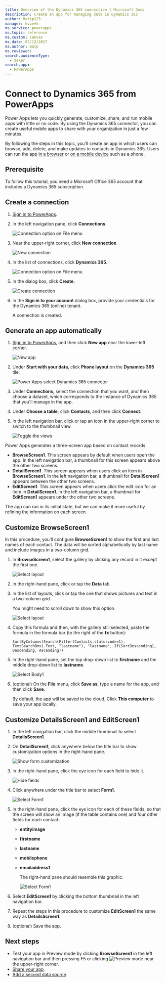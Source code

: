 ```yaml
---
title: Overview of the Dynamics 365 connection | Microsoft Docs
description: Create an app for managing data in Dynamics 365
author: Mattp123
manager: kvivek
ms.service: powerapps
ms.topic: reference
ms.custom: canvas
ms.date: 07/12/2017
ms.author: matp
ms.reviewer: 
search.audienceType: 
  - maker
search.app: 
  - PowerApps
---
```

# Connect to Dynamics 365 from PowerApps
Power Apps lets you quickly generate, customize, share, and run mobile apps with little or no code. By using the Dynamics 365 connector, you can create useful mobile apps to share with your organization in just a few minutes.

By following the steps in this topic, you'll create an app in which users can browse, add, delete, and make updates to contacts in Dynamics 365. Users can run the app [in a browser](../../../user/run-app-browser.md) or [on a mobile device](../../../user/run-app-client.md) such as a phone.

## Prerequisite
To follow this tutorial, you need a Microsoft Office 365 account that includes a Dynamics 365 subscription.

## Create a connection
1. [Sign in to PowerApps](https://make.powerapps.com?utm_source=padocs&utm_medium=linkinadoc&utm_campaign=referralsfromdoc).
2. In the left navigation pane, click **Connections**.
   
    ![Connection option on File menu](./media/connection-dynamics-crmonline/file-connections.png)
3. Near the upper-right corner, click **New connection**.
   
    ![New connection](./media/connection-dynamics-crmonline/new-connection.png)
4. In the list of connections, click **Dynamics 365**.
   
    ![Connection option on File menu](./media/connection-dynamics-crmonline/connection-d365.png)
5. In the dialog box, click **Create**.
   
    ![Create connection](./media/connection-dynamics-crmonline/create-connection.png)
6. In the **Sign in to your account** dialog box, provide your credentials for the Dynamics 365 (online) tenant.
   
    A connection is created.

## Generate an app automatically
1. [Sign in to PowerApps](https://make.powerapps.com?utm_source=padocs&utm_medium=linkinadoc&utm_campaign=referralsfromdoc), and then click **New app** near the lower-left corner.
   
    ![New app](./media/connection-dynamics-crmonline/new-app.png)
2. Under **Start with your data**, click **Phone layout** on the **Dynamics 365** tile.
   
    ![Power Apps select Dynamics 365 connector](./media/connection-dynamics-crmonline/phonelayout.png)
3. Under **Connections**, select the connection that you want, and then choose a dataset, which corresponds to the instance of Dynamics 365 that you'll manage in the app.
4. Under **Choose a table**, click **Contacts**, and then click **Connect**.
5. In the left navigation bar, click or tap an icon in the upper-right corner to switch to the thumbnail view.
   
    ![Toggle the views](./media/connection-dynamics-crmonline/toggle-view.png)

Power Apps generates a three-screen app based on contact records.

* **BrowseScreen1**. This screen appears by default when users open the app. In the left navigation bar, a thumbnail for this screen appears above the other two screens.
* **DetailScreen1**. This screen appears when users click an item in **BrowseScreen1**.  In the left navigation bar, a thumbnail for **DetailScreen1** appears between the other two screens.
* **EditScreen1**. This screen appears when users click the edit icon for an item in **DetailScreen1**. In the left navigation bar, a thumbnail for **EditScreen1** appears under the other two screens.

The app can run in its initial state, but we can make it more useful by refining the information on each screen.

## Customize BrowseScreen1
In this procedure, you'll configure **BrowseScreen1** to show the first and last names of each contact. The data will be sorted alphabetically by last name and include images in a two-column grid.

1. In **BrowseScreen1**, select the gallery by clicking any record in it except the first one.
   
    ![Select layout](./media/connection-dynamics-crmonline/select-gallery.png)
2. In the right-hand pane, click or tap the **Data** tab.
3. In the list of layouts, click or tap the one that shows pictures and text in a two-column grid.
   
    You might need to scroll down to show this option.
   
    ![Select layout](./media/connection-dynamics-crmonline/select-layout.png)
4. Copy this formula and then, with the gallery still selected, paste the formula in the formula bar (to the right of the **fx** button):
   
    `SortByColumns(Search(Filter(Contacts,statuscode=1), TextSearchBox1.Text, "lastname"), "lastname", If(SortDescending1, Descending, Ascending))`
5. In the right-hand pane, set the top drop-down list to **firstname** and the middle drop-down list to **lastname**.
   
    ![Select Body1](./media/connection-dynamics-crmonline/firstname-lastname.png)
6. (optional) On the **File** menu, click **Save as**, type a name for the app, and then click **Save**.
   
    By default, the app will be saved to the cloud. Click **This computer** to save your app locally.

## Customize DetailsScreen1 and EditScreen1
1. In the left navigation bar, click the middle thumbnail to select **DetailsScreen1**.
2. On **DetailScreen1**, click anywhere below the title bar to show customization options in the right-hand pane.
   
    ![Show form customization](./media/connection-dynamics-crmonline/show-customization.png)
3. In the right-hand pane, click the eye icon for each field to hide it.
   
    ![Hide fields](./media/connection-dynamics-crmonline/hide-field.png)
4. Click anywhere under the title bar to select **Form1**.
   
    ![Select Form1](./media/connection-dynamics-crmonline/select-form1.png)
5. In the right-hand pane, click the eye icon for each of these fields, so that the screen will show an image (if the table contains one) and four other fields for each contact:
   
   * **entityimage**
   * **firstname**
   * **lastname**
   * **mobilephone**
   * **emailaddress1**
     
     The right-hand pane should resemble this graphic:
     
     ![Select Form1](./media/connection-dynamics-crmonline/show-fields.png)
6. Select **EditScreen1** by clicking the bottom thumbnail in the left navigation bar.
7. Repeat the steps in this procedure to customize **EditScreen1** the same way as **DetailsScreen1**.
8. (optional) Save the app.

## Next steps
* Test your app in Preview mode by clicking **BrowseScreen1** in the left navigation bar and then pressing F5 or clicking ![Preview mode](./media/connection-dynamics-crmonline/runpowerapp.png) near the upper-right corner.
* [Share your app](../share-app.md).
* [Add a second data source](../add-data-connection.md).

